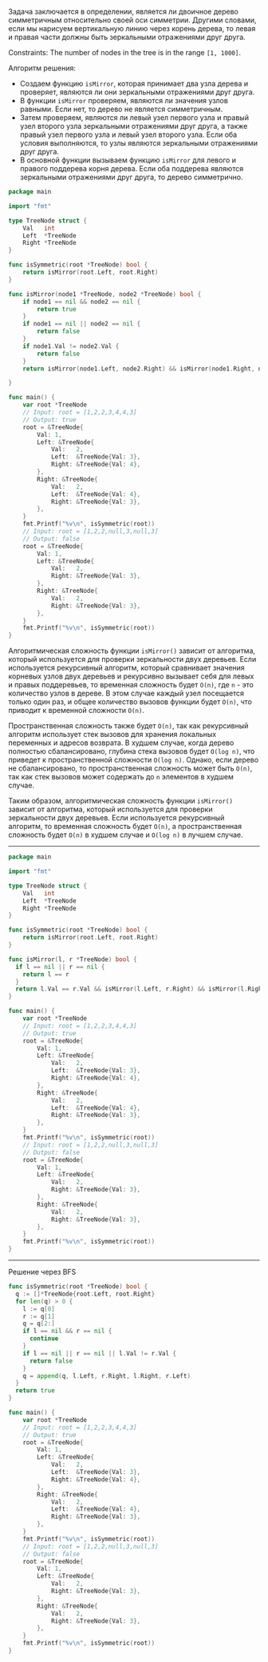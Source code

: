 Задача заключается в определении, является ли двоичное дерево симметричным относительно своей оси симметрии. Другими словами, если мы нарисуем вертикальную линию через корень дерева, то левая и правая части должны быть зеркальными отражениями друг друга.

Constraints: The number of nodes in the tree is in the range `[1, 1000]`.

Алгоритм решения:

- Создаем функцию `isMirror`, которая принимает два узла дерева и проверяет, являются ли они зеркальными отражениями друг друга.
- В функции `isMirror` проверяем, являются ли значения узлов равными. Если нет, то дерево не является симметричным.
- Затем проверяем, являются ли левый узел первого узла и правый узел второго узла зеркальными отражениями друг друга, а также правый узел первого узла и левый узел второго узла. Если оба условия выполняются, то узлы являются зеркальными отражениями друг друга.
- В основной функции вызываем функцию `isMirror` для левого и правого поддерева корня дерева. Если оба поддерева являются зеркальными отражениями друг друга, то дерево симметрично.

```go
package main

import "fmt"

type TreeNode struct {
	Val   int
	Left  *TreeNode
	Right *TreeNode
}

func isSymmetric(root *TreeNode) bool {
	return isMirror(root.Left, root.Right)
}

func isMirror(node1 *TreeNode, node2 *TreeNode) bool {
	if node1 == nil && node2 == nil {
		return true
	}
	if node1 == nil || node2 == nil {
		return false
	}
	if node1.Val != node2.Val {
		return false
	}
	return isMirror(node1.Left, node2.Right) && isMirror(node1.Right, node2.Left)

}

func main() {
	var root *TreeNode
	// Input: root = [1,2,2,3,4,4,3]
	// Output: true
	root = &TreeNode{
		Val: 1,
		Left: &TreeNode{
			Val:   2,
			Left:  &TreeNode{Val: 3},
			Right: &TreeNode{Val: 4},
		},
		Right: &TreeNode{
			Val:   2,
			Left:  &TreeNode{Val: 4},
			Right: &TreeNode{Val: 3},
		},
	}
	fmt.Printf("%v\n", isSymmetric(root))
	// Input: root = [1,2,2,null,3,null,3]
	// Output: false
	root = &TreeNode{
		Val: 1,
		Left: &TreeNode{
			Val:   2,
			Right: &TreeNode{Val: 3},
		},
		Right: &TreeNode{
			Val:   2,
			Right: &TreeNode{Val: 3},
		},
	}
	fmt.Printf("%v\n", isSymmetric(root))
}
```

Алгоритмическая сложность функции `isMirror()` зависит от алгоритма, который используется для проверки зеркальности двух деревьев. Если используется рекурсивный алгоритм, который сравнивает значения корневых узлов двух деревьев и рекурсивно вызывает себя для левых и правых поддеревьев, то временная сложность будет `O(n)`, где `n` - это количество узлов в дереве. В этом случае каждый узел посещается только один раз, и общее количество вызовов функции будет `O(n)`, что приводит к временной сложности `O(n)`.

Пространственная сложность также будет `O(n)`, так как рекурсивный алгоритм использует стек вызовов для хранения локальных переменных и адресов возврата. В худшем случае, когда дерево полностью сбалансировано, глубина стека вызовов будет `O(log n)`, что приведет к пространственной сложности `O(log n)`. Однако, если дерево не сбалансировано, то пространственная сложность может быть `O(n)`, так как стек вызовов может содержать до `n` элементов в худшем случае.

Таким образом, алгоритмическая сложность функции `isMirror()` зависит от алгоритма, который используется для проверки зеркальности двух деревьев. Если используется рекурсивный алгоритм, то временная сложность будет `O(n)`, а пространственная сложность будет `O(n)` в худшем случае и `O(log n)` в лучшем случае.

---

```go
package main

import "fmt"

type TreeNode struct {
	Val   int
	Left  *TreeNode
	Right *TreeNode
}

func isSymmetric(root *TreeNode) bool {
	return isMirror(root.Left, root.Right)
}

func isMirror(l, r *TreeNode) bool {
  if l == nil || r == nil {
    return l == r
  }
  return l.Val == r.Val && isMirror(l.Left, r.Right) && isMirror(l.Right, r.Left)
}

func main() {
	var root *TreeNode
	// Input: root = [1,2,2,3,4,4,3]
	// Output: true
	root = &TreeNode{
		Val: 1,
		Left: &TreeNode{
			Val:   2,
			Left:  &TreeNode{Val: 3},
			Right: &TreeNode{Val: 4},
		},
		Right: &TreeNode{
			Val:   2,
			Left:  &TreeNode{Val: 4},
			Right: &TreeNode{Val: 3},
		},
	}
	fmt.Printf("%v\n", isSymmetric(root))
	// Input: root = [1,2,2,null,3,null,3]
	// Output: false
	root = &TreeNode{
		Val: 1,
		Left: &TreeNode{
			Val:   2,
			Right: &TreeNode{Val: 3},
		},
		Right: &TreeNode{
			Val:   2,
			Right: &TreeNode{Val: 3},
		},
	}
	fmt.Printf("%v\n", isSymmetric(root))
}
```

---

Решение через BFS

```go
func isSymmetric(root *TreeNode) bool {
  q := []*TreeNode{root.Left, root.Right}
  for len(q) > 0 {
    l := q[0]
    r := q[1]
    q = q[2:]
    if l == nil && r == nil {
      continue
    }
    if l == nil || r == nil || l.Val != r.Val {
      return false
    }
    q = append(q, l.Left, r.Right, l.Right, r.Left)
  }
  return true
}

func main() {
	var root *TreeNode
	// Input: root = [1,2,2,3,4,4,3]
	// Output: true
	root = &TreeNode{
		Val: 1,
		Left: &TreeNode{
			Val:   2,
			Left:  &TreeNode{Val: 3},
			Right: &TreeNode{Val: 4},
		},
		Right: &TreeNode{
			Val:   2,
			Left:  &TreeNode{Val: 4},
			Right: &TreeNode{Val: 3},
		},
	}
	fmt.Printf("%v\n", isSymmetric(root))
	// Input: root = [1,2,2,null,3,null,3]
	// Output: false
	root = &TreeNode{
		Val: 1,
		Left: &TreeNode{
			Val:   2,
			Right: &TreeNode{Val: 3},
		},
		Right: &TreeNode{
			Val:   2,
			Right: &TreeNode{Val: 3},
		},
	}
	fmt.Printf("%v\n", isSymmetric(root))
}
```
